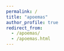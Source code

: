 ```yaml
---
permalink: /
title: "apoemas"
author_profile: true
redirect_from: 
  - /apoemas/
  - /apoemas.html
---
```

